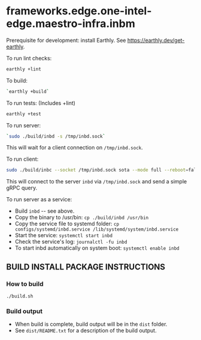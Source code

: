 # frameworks.edge.one-intel-edge.maestro-infra.inbm

Prerequisite for development: install Earthly. See https://earthly.dev/get-earthly. 

To run lint checks:

```bash
earthly +lint
```

To build:

```bash
`earthly +build`
```

To run tests: (Includes +lint)

```bash
earthly +test
```

To run server:

```bash
`sudo ./build/inbd -s /tmp/inbd.sock`
```

This will wait for a client connection on `/tmp/inbd.sock`.

To run client:

```bash
sudo ./build/inbc --socket /tmp/inbd.sock sota --mode full --reboot=false
```

This will connect to the server `inbd` via `/tmp/inbd.sock` and send a simple gRPC query.

To run server as a service:

* Build `inbd` -- see above.
* Copy the binary to /usr/bin: `cp ./build/inbd /usr/bin`
* Copy the service file to systemd folder: `cp configs/systemd/inbd.service /lib/systemd/system/inbd.service`
* Start the service: `systemctl start inbd`
* Check the service's log: `journalctl -fu inbd`
* To start inbd automatically on system boot: `systemctl enable inbd`

## BUILD INSTALL PACKAGE INSTRUCTIONS

### How to build

```shell
./build.sh
```

### Build output

* When build is complete, build output will be in the `dist` folder.
* See `dist/README.txt` for a description of the build output.
